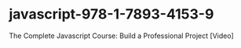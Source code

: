 # javascript-978-1-7893-4153-9
The Complete Javascript Course: Build a Professional Project [Video]
